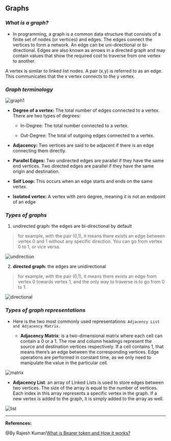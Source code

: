 ## **Graphs**


### ***What is a graph?***

- In programming, a graph is a common data structure that consists of a finite set of nodes (or vertices) and edges. The edges connect the vertices to form a network. An edge can be uni-directional or bi-directional. Edges are also known as arrows in a directed graph and may contain values that show the required cost to traverse from one vertex to another.

A vertex is similar to linked list nodes. A pair (x,y) is referred to as an edge. This communicates that the x vertex connects to the y vertex.

### ***Graph terminology***

![graph1]()

- **Degree of a vertex:** The total number of edges connected to a vertex. There are two types of degrees:

   - In-Degree: The total number connected to a vertex.

   - Out-Degree: The total of outgoing edges connected to a vertex.

- **Adjacency:** Two vertices are said to be adjacent if there is an edge connecting them directly.

- **Parallel Edges:** Two undirected edges are parallel​ if they have the same end vertices. Two directed edges are parallel if they have the same origin and destination.

- **Self Loop:** This occurs when an edge starts and ends on the same vertex.

- **Isolated vertex:** A vertex with zero degree, meaning it is not an endpoint of an edge

### ***Types of graphs***

1. undirected graph: the edges are bi-directional by default

>for example, with the pair (0,1), it means there exists an edge between vertex 0 and 1 without any specific direction. You can go from vertex 0 to 1, or vice versa.

![undirection]()


2. **directed graph:** the edges are unidirectional

>for example, with the pair (0,1), it means there exists an edge from vertex 0 towards vertex 1, and the only way to traverse is to go from 0 to 1.

![directional]()

### ***Types of graph representations***

- Here is the two most commonly used representations: `Adjacency List and Adjacency Matrix.`

  - **Adjacency Matrix**: is a two-dimensional matrix where each cell can contain a 0 or a 1.​ The row and column headings represent the source and destination vertices respectively. If a cell contains 1, that means there’s an edge between the corresponding vertices. Edge operations are performed in constant time, as we only need to manipulate the value in the particular cell.

![matrix]()

  - **Adjacency List**: an array of Linked Lists is used to store edges between two vertices. The size of the array is equal to the number of vertices. Each index in this array represents a specific vertex in the graph. If a new vertex is added to the graph, it is simply added to the array as well.

![list]()




-----------------------------------------------

**References:**

@By Rajesh Kumar/[What is Bearer token and How it works?](https://www.devopsschool.com/blog/what-is-bearer-token-and-how-it-works/) 
